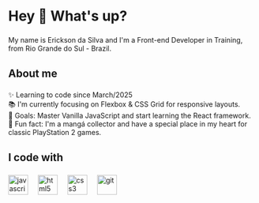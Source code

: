 <h1 align="left">Hey 👋 What's up?</h1>

###

<p align="left">My name is Erickson da Silva and I'm a Front-end Developer in Training, from Rio Grande do Sul - Brazil.</p>

###

<h2 align="left">About me</h2>

###

<p align="left">✨ Learning to code since March/2025<br>📚 I'm currently focusing on Flexbox & CSS Grid for responsive layouts.<br>🎯 Goals: Master Vanilla JavaScript and start learning the React framework.<br>🎲 Fun fact: I'm a mangá collector and have a special place in my heart for classic PlayStation 2 games.</p>

###

<h2 align="left">I code with</h2>

###

<div align="left">
  <img src="https://cdn.jsdelivr.net/gh/devicons/devicon@latest/icons/javascript/javascript-original.svg" height="40" alt="javascript logo"  />
  <img width="12" />
  <img src="https://cdn.jsdelivr.net/gh/devicons/devicon@latest/icons/html5/html5-original.svg" height="40" alt="html5 logo"  />
  <img width="12" />
  <img src="https://cdn.jsdelivr.net/gh/devicons/devicon@latest/icons/css3/css3-original.svg" height="40" alt="css3 logo"  />
  <img width="12" />
  <img src="https://cdn.jsdelivr.net/gh/devicons/devicon@latest/icons/git/git-original.svg" height="40" alt="git"  />
  <img width="12" />
</div>

###
